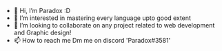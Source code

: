 - 👋 Hi, I’m Paradox :D
- 👀 I’m interested in mastering every language upto good extent
- 💞️ I’m looking to collaborate on any project related to web development and Graphic design!
- 📫 How to reach me Dm me on discord 'Paradox#3581'

<!---
TheProParadox/TheProParadox is a ✨ special ✨ repository because its `README.md` (this file) appears on your GitHub profile.
You can click the Preview link to take a look at your changes.
--->
